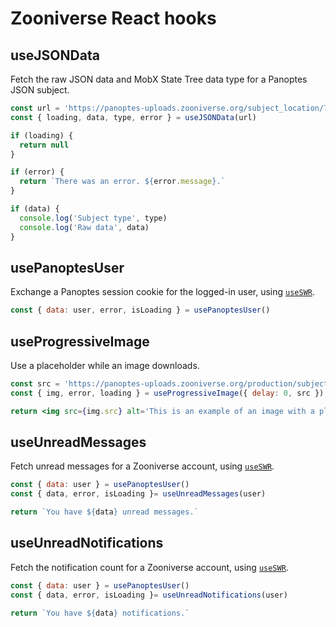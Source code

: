 # Zooniverse React hooks

## useJSONData

Fetch the raw JSON data and MobX State Tree data type for a Panoptes JSON subject.

```js
const url = 'https://panoptes-uploads.zooniverse.org/subject_location/74fddc9b-790d-47c6-9eac-110c64022ea8.json'
const { loading, data, type, error } = useJSONData(url)

if (loading) {
  return null
}

if (error) {
  return `There was an error. ${error.message}.`
}

if (data) {
  console.log('Subject type', type)
  console.log('Raw data', data)
}
```
## usePanoptesUser

Exchange a Panoptes session cookie for the logged-in user, using [`useSWR`](https://swr.vercel.app/docs/api).

```js
const { data: user, error, isLoading } = usePanoptesUser()
```
## useProgressiveImage

Use a placeholder while an image downloads.

```jsx
const src = 'https://panoptes-uploads.zooniverse.org/production/subject_location/66094a64-8823-4314-8ef4-1ee228e49470.jpeg'
const { img, error, loading } = useProgressiveImage({ delay: 0, src })

return <img src={img.src} alt='This is an example of an image with a placeholder.'/>
```
## useUnreadMessages

Fetch unread messages for a Zooniverse account, using [`useSWR`](https://swr.vercel.app/docs/api).

```js
const { data: user } = usePanoptesUser()
const { data, error, isLoading }= useUnreadMessages(user)

return `You have ${data} unread messages.`
````

## useUnreadNotifications

Fetch the notification count for a Zooniverse account, using [`useSWR`](https://swr.vercel.app/docs/api).

```js
const { data: user } = usePanoptesUser()
const { data, error, isLoading }= useUnreadNotifications(user)

return `You have ${data} notifications.`
```
